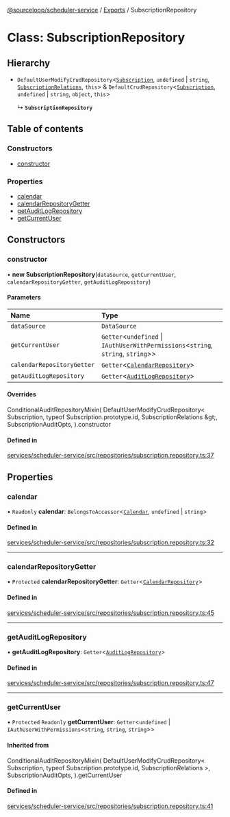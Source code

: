 [@sourceloop/scheduler-service](../README.md) / [Exports](../modules.md) / SubscriptionRepository

# Class: SubscriptionRepository

## Hierarchy

- `DefaultUserModifyCrudRepository`<[`Subscription`](Subscription.md), `undefined` \| `string`, [`SubscriptionRelations`](../interfaces/SubscriptionRelations.md), `this`\> & `DefaultCrudRepository`<[`Subscription`](Subscription.md), `undefined` \| `string`, `object`, `this`\>

  ↳ **`SubscriptionRepository`**

## Table of contents

### Constructors

- [constructor](SubscriptionRepository.md#constructor)

### Properties

- [calendar](SubscriptionRepository.md#calendar)
- [calendarRepositoryGetter](SubscriptionRepository.md#calendarrepositorygetter)
- [getAuditLogRepository](SubscriptionRepository.md#getauditlogrepository)
- [getCurrentUser](SubscriptionRepository.md#getcurrentuser)

## Constructors

### constructor

• **new SubscriptionRepository**(`dataSource`, `getCurrentUser`, `calendarRepositoryGetter`, `getAuditLogRepository`)

#### Parameters

| Name | Type |
| :------ | :------ |
| `dataSource` | `DataSource` |
| `getCurrentUser` | `Getter`<`undefined` \| `IAuthUserWithPermissions`<`string`, `string`, `string`\>\> |
| `calendarRepositoryGetter` | `Getter`<[`CalendarRepository`](CalendarRepository.md)\> |
| `getAuditLogRepository` | `Getter`<[`AuditLogRepository`](AuditLogRepository.md)\> |

#### Overrides

ConditionalAuditRepositoryMixin(
  DefaultUserModifyCrudRepository&lt;
    Subscription,
    typeof Subscription.prototype.id,
    SubscriptionRelations
  \&gt;,
  SubscriptionAuditOpts,
).constructor

#### Defined in

[services/scheduler-service/src/repositories/subscription.repository.ts:37](https://github.com/sourcefuse/loopback4-microservice-catalog/blob/b93c60ac7/services/scheduler-service/src/repositories/subscription.repository.ts#L37)

## Properties

### calendar

• `Readonly` **calendar**: `BelongsToAccessor`<[`Calendar`](Calendar.md), `undefined` \| `string`\>

#### Defined in

[services/scheduler-service/src/repositories/subscription.repository.ts:32](https://github.com/sourcefuse/loopback4-microservice-catalog/blob/b93c60ac7/services/scheduler-service/src/repositories/subscription.repository.ts#L32)

___

### calendarRepositoryGetter

• `Protected` **calendarRepositoryGetter**: `Getter`<[`CalendarRepository`](CalendarRepository.md)\>

#### Defined in

[services/scheduler-service/src/repositories/subscription.repository.ts:45](https://github.com/sourcefuse/loopback4-microservice-catalog/blob/b93c60ac7/services/scheduler-service/src/repositories/subscription.repository.ts#L45)

___

### getAuditLogRepository

• **getAuditLogRepository**: `Getter`<[`AuditLogRepository`](AuditLogRepository.md)\>

#### Defined in

[services/scheduler-service/src/repositories/subscription.repository.ts:47](https://github.com/sourcefuse/loopback4-microservice-catalog/blob/b93c60ac7/services/scheduler-service/src/repositories/subscription.repository.ts#L47)

___

### getCurrentUser

• `Protected` `Readonly` **getCurrentUser**: `Getter`<`undefined` \| `IAuthUserWithPermissions`<`string`, `string`, `string`\>\>

#### Inherited from

ConditionalAuditRepositoryMixin(
  DefaultUserModifyCrudRepository<
    Subscription,
    typeof Subscription.prototype.id,
    SubscriptionRelations
  \>,
  SubscriptionAuditOpts,
).getCurrentUser

#### Defined in

[services/scheduler-service/src/repositories/subscription.repository.ts:41](https://github.com/sourcefuse/loopback4-microservice-catalog/blob/b93c60ac7/services/scheduler-service/src/repositories/subscription.repository.ts#L41)
